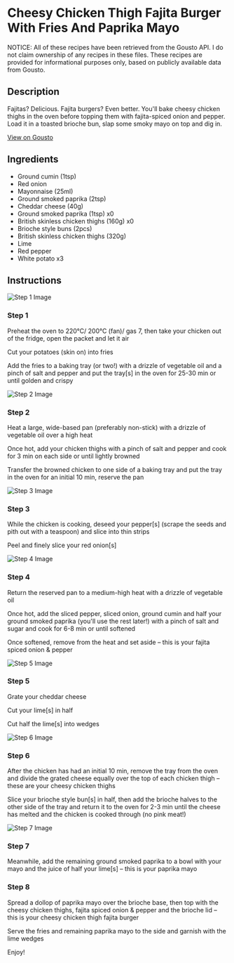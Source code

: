# Cheesy Chicken Thigh Fajita Burger With Fries And Paprika Mayo

NOTICE: All of these recipes have been retrieved from the Gousto API. I do not claim ownership of any recipes in these files. These recipes are provided for informational purposes only, based on publicly available data from Gousto.

## Description

Fajitas? Delicious. Fajita burgers? Even better. You'll bake cheesy chicken thighs in the oven before topping them with fajita-spiced onion and pepper. Load it in a toasted brioche bun, slap some smoky mayo on top and dig in. 

[View on Gousto](https://www.gousto.co.uk/recipes/cookbook/cheesy-chicken-thigh-fajita-burger-with-fries-and-paprika-mayo)

## Ingredients

- Ground cumin (1tsp)
- Red onion
- Mayonnaise (25ml)
- Ground smoked paprika (2tsp)
- Cheddar cheese (40g)
- Ground smoked paprika (1tsp) x0
- British skinless chicken thighs (160g) x0
- Brioche style buns (2pcs)
- British skinless chicken thighs (320g)
- Lime
- Red pepper
- White potato x3

## Instructions

![Step 1 Image](https://production-media.gousto.co.uk/cms/recipe-step-image/step-1-1688468433648-x200.jpg)

### Step 1

Preheat the oven to 220°C/ 200°C (fan)/ gas 7, then take your chicken out of the fridge, open the packet and let it air

Cut your potatoes (skin on) into fries

Add the fries to a baking tray (or two!) with a drizzle of vegetable oil and a pinch of salt and pepper and put the tray[s] in the oven for 25-30 min or until golden and crispy

![Step 2 Image](https://production-media.gousto.co.uk/cms/recipe-step-image/step-2-copy-1688468435914-x200.jpg)

### Step 2

Heat a large, wide-based pan (preferably non-stick) with a drizzle of vegetable oil over a high heat

Once hot, add your chicken thighs with a pinch of salt and pepper and cook for 3 min on each side or until lightly browned

Transfer the browned chicken to one side of a baking tray and put the tray in the oven for an initial 10 min, reserve the pan

![Step 3 Image](https://production-media.gousto.co.uk/cms/recipe-step-image/step-3-1688468437439-x200.jpg)

### Step 3

While the chicken is cooking, deseed your pepper[s] (scrape the seeds and pith out with a teaspoon) and slice into thin strips

Peel and finely slice your red onion[s]

![Step 4 Image](https://production-media.gousto.co.uk/cms/recipe-step-image/step-4-1688468464364-x200.jpg)

### Step 4

Return the reserved pan to a medium-high heat with a drizzle of vegetable oil

Once hot, add the sliced pepper, sliced onion, ground cumin and half your ground smoked paprika (you'll use the rest later!) with a pinch of salt and sugar and cook for 6-8 min or until softened

Once softened, remove from the heat and set aside – this is your fajita spiced onion & pepper

![Step 5 Image](https://production-media.gousto.co.uk/cms/recipe-step-image/step-5-1688468472876-x200.jpg)

### Step 5

Grate your cheddar cheese

Cut your lime[s] in half

Cut half the lime[s] into wedges

![Step 6 Image](https://production-media.gousto.co.uk/cms/recipe-step-image/step-6-1688468473787-x200.jpg)

### Step 6

After the chicken has had an initial 10 min, remove the tray from the oven and divide the grated cheese equally over the top of each chicken thigh – these are your cheesy chicken thighs

Slice your brioche style bun[s] in half, then add the brioche halves to the other side of the tray and return it to the oven for 2-3 min until the cheese has melted and the chicken is cooked through (no pink meat!)

![Step 7 Image](https://production-media.gousto.co.uk/cms/recipe-step-image/step-7-1688468472171-x200.jpg)

### Step 7

Meanwhile, add the remaining ground smoked paprika to a bowl with your mayo and the juice of half your lime[s] – this is your paprika mayo

### Step 8

Spread a dollop of paprika mayo over the brioche base, then top with the cheesy chicken thighs, fajita spiced onion & pepper and the brioche lid – this is your cheesy chicken thigh fajita burger

Serve the fries and remaining paprika mayo to the side and garnish with the lime wedges

Enjoy!

